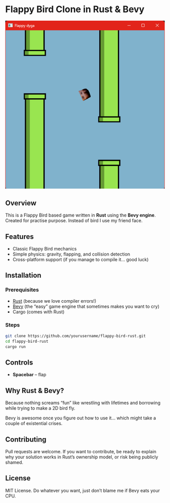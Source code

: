 # Flappy Bird Clone in Rust & Bevy

  ![Flappy Bird Screenshot](screenshot.png)

## Overview

This is a Flappy Bird based game written in **Rust** using the **Bevy engine**. Created for practise purpose. Instead of bird I use my friend face.

## Features

* Classic Flappy Bird mechanics
* Simple physics: gravity, flapping, and collision detection
* Cross-platform support (if you manage to compile it… good luck)

## Installation

### Prerequisites

* [Rust](https://www.rust-lang.org/tools/install) (because we love compiler errors!)
* [Bevy](https://bevyengine.org/) (the “easy” game engine that sometimes makes you want to cry)
* Cargo (comes with Rust)

### Steps

```bash
git clone https://github.com/yourusername/flappy-bird-rust.git
cd flappy-bird-rust
cargo run
```

## Controls

* **Spacebar** – flap

## Why Rust & Bevy?

Because nothing screams “fun” like wrestling with lifetimes and borrowing while trying to make a 2D bird fly.

Bevy is awesome once you figure out how to use it… which might take a couple of existential crises.

## Contributing

Pull requests are welcome. If you want to contribute, be ready to explain why your solution works in Rust’s ownership model, or risk being publicly shamed.

## License

MIT License. Do whatever you want, just don’t blame me if Bevy eats your CPU.
